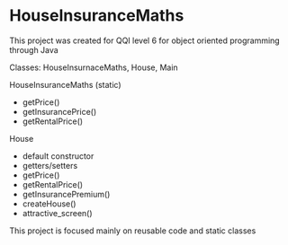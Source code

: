 # HouseInsuranceMaths

This project was created for QQI level 6 for object oriented programming through Java

Classes: HouseInsurnaceMaths, House, Main

HouseInsuranceMaths (static)
  - getPrice()
  - getInsurancePrice()
  - getRentalPrice()

House
  - default constructor
  - getters/setters
  - getPrice()
  - getRentalPrice()
  - getInsurancePremium()
  - createHouse()
  - attractive_screen()

This project is focused mainly on reusable code and static classes
